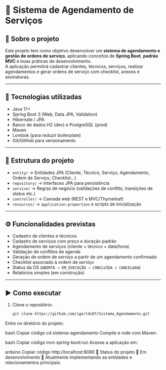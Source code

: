 # 📅 Sistema de Agendamento de Serviços

## 📖 Sobre o projeto
Este projeto tem como objetivo desenvolver um **sistema de agendamento e gestão de ordens de serviço**, aplicando conceitos de **Spring Boot**, **padrão MVC** e boas práticas de desenvolvimento.  
A aplicação permitirá cadastrar clientes, técnicos, serviços, realizar agendamentos e gerar ordens de serviço com checklist, anexos e assinaturas.

---

## 🚀 Tecnologias utilizadas
- Java 17+
- Spring Boot 3 (Web, Data JPA, Validation)
- Hibernate / JPA
- Banco de dados H2 (dev) e PostgreSQL (prod)
- Maven
- Lombok (para reduzir boilerplate)
- Git/GitHub para versionamento

---

## 📂 Estrutura do projeto
- `entity/` → Entidades JPA (Cliente, Técnico, Serviço, Agendamento, Ordem de Serviço, Checklist…)  
- `repository/` → Interfaces JPA para persistência  
- `service/` → Regras de negócio (validações de conflito, transições de status etc.)  
- `controller/` → Camada web (REST e MVC/Thymeleaf)  
- `resources/` → `application.properties` e scripts de inicialização  

---

## ⚙️ Funcionalidades previstas
- Cadastro de clientes e técnicos  
- Cadastro de serviços com preço e duração padrão  
- Agendamento de serviços (cliente + técnico + data/hora)  
- Validação de conflitos de agenda  
- Geração de ordem de serviço a partir de um agendamento confirmado  
- Checklist associado à ordem de serviço  
- Status da OS (`ABERTA → EM_EXECUÇÃO → CONCLUÍDA / CANCELADA`)  
- Relatórios simples (em construção)

---

## ▶️ Como executar
1. Clone o repositório:
   ```bash
   git clone https://github.com/igorlds07/Sistema_Agendamento.git
Entre no diretório do projeto:

bash
Copiar código
cd sistema-agendamento
Compile e rode com Maven:

bash
Copiar código
mvn spring-boot:run
Acesse a aplicação em:

arduino
Copiar código
http://localhost:8080
📌 Status do projeto
🚧 Em desenvolvimento 🚧
Atualmente implementando as entidades e relacionamentos principais.

